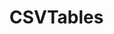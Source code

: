 # CSVTables

<include repo_url="https://github.com/foliant-docs/foliantcontrib.csvtables.git" path="README.md" sethead="2" nohead="true"></include>